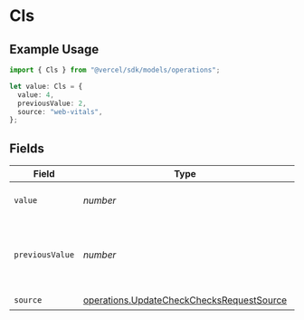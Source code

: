 # Cls

## Example Usage

```typescript
import { Cls } from "@vercel/sdk/models/operations";

let value: Cls = {
  value: 4,
  previousValue: 2,
  source: "web-vitals",
};
```

## Fields

| Field                                                                                                  | Type                                                                                                   | Required                                                                                               | Description                                                                                            | Example                                                                                                |
| ------------------------------------------------------------------------------------------------------ | ------------------------------------------------------------------------------------------------------ | ------------------------------------------------------------------------------------------------------ | ------------------------------------------------------------------------------------------------------ | ------------------------------------------------------------------------------------------------------ |
| `value`                                                                                                | *number*                                                                                               | :heavy_check_mark:                                                                                     | Cumulative Layout Shift value                                                                          | 4                                                                                                      |
| `previousValue`                                                                                        | *number*                                                                                               | :heavy_minus_sign:                                                                                     | Previous Cumulative Layout Shift value to display a delta                                              | 2                                                                                                      |
| `source`                                                                                               | [operations.UpdateCheckChecksRequestSource](../../models/operations/updatecheckchecksrequestsource.md) | :heavy_check_mark:                                                                                     | N/A                                                                                                    |                                                                                                        |